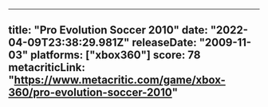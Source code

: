 
---
title: "Pro Evolution Soccer 2010"
date: "2022-04-09T23:38:29.981Z"
releaseDate: "2009-11-03"
platforms: ["xbox360"]
score: 78
metacriticLink: "https://www.metacritic.com/game/xbox-360/pro-evolution-soccer-2010"
---
